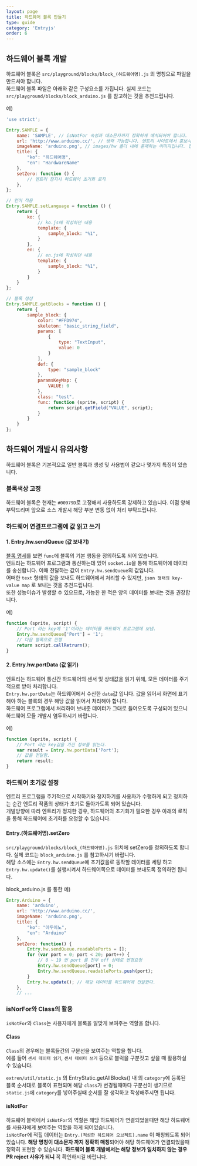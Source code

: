 ```yaml
---
layout: page
title: 하드웨어 블록 만들기
type: guide
category: 'Entryjs'
order: 6
---
```

## 하드웨어 블록 개발

하드웨어 블록은 `src/playground/blocks/block_(하드웨어명).js` 의 명칭으로 파일을 만드셔야 합니다.  
하드웨어 블록 파일은 아래와 같은 구성요소를 가집니다. 실제 코드는 `src/playground/blocks/block_arduino.js` 를 참고하는 것을 추천드립니다.

예)
``` js
'use strict';

Entry.SAMPLE = {
    name: 'SAMPLE', // isNotFor 속성과 대소문자까지 정확하게 매치되어야 합니다.
    url: 'http://www.arduino.cc/', // 생략 가능합니다. 엔트리 사이트에서 홍보시 사용됩니다.
    imageName: 'arduino.png', // images/hw 폴더 내에 존재하는 이미지입니다. 엔트리 사이트에서 홍보시 사용됩니다.
    title: {
        "ko": "하드웨어명",
        "en": "HardwareName"
    },
    setZero: function () {
        // 엔트리 정지시 하드웨어 초기화 로직
    },
};

// 언어 적용
Entry.SAMPLE.setLanguage = function () {
    return {
        ko: {
            // ko.js에 작성하던 내용
            template: {
                sample_block: "%1",
            }
        },
        en: {
            // en.js에 작성하던 내용
            template: {
                sample_block: "%1",
            }
        }
    }
};

// 블록 생성
Entry.SAMPLE.getBlocks = function () {
    return {
        sample_block: {
            color: "#FFD974",
            skeleton: "basic_string_field",
            params: [
                {
                    type: "TextInput",
                    value: 0
                }
            ],
            def: {
                type: "sample_block"
            },
            paramsKeyMap: {
                VALUE: 0
            },
            class: "test",
            func: function (sprite, script) {
                return script.getField("VALUE", script);
            }
        }
    }
};
```

## 하드웨어 개발시 유의사항

하드웨어 블록은 기본적으로 일반 블록과 생성 및 사용법이 같으나 몇가지 특징이 있습니다.

### 블록색상 고정

하드웨어 블록은 현재는 `#00979D`로 고정해서 사용하도록 강제하고 있습니다. 이점 양해부탁드리며 앞으로 소스 개발시 해당 부분 변동 없이 처리 부탁드립니다.

### 하드웨어 연결프로그램에 값 읽고 쓰기

#### 1. Entry.hw.sendQueue (값 보내기)

[블록 명세](./2016-05-22-add_new_blocks.html)를 보면 `func`에 블록의 기본 행동을 정의하도록 되어 있습니다.  
엔트리는 하드웨어 프로그램과 통신하는데 있어 `socket.io`을 통해 하드웨어에 데이터를 송신합니다. 이때 전달하는 값이 `Entry.hw.sendQueue`의 값입니다.   
어떠한 `text` 형태의 값을 보내도 하드웨어에서 처리할 수 있지만, `json 형태의 key-value map` 로 보내는 것을 추천드립니다.  
또한 성능이슈가 발생할 수 있으므로, 가능한 한 적은 양의 데이터를 보내는 것을 권장합니다.

예)
``` js
function (sprite, script) {
    // Port 라는 key에 '1'이라는 데이터를 하드웨어 프로그램에 보냄.
    Entry.hw.sendQueue['Port'] = '1';
    // 다음 블록으로 진행
    return script.callRetrurn();
}
```

#### 2. Entry.hw.portData (값 읽기)

엔트리는 하드웨어 통신간 하드웨어의 센서 및 상태값을 읽기 위해, 모든 데이터를 주기적으로 받아 처리합니다.  
`Entry.hw.portData`는 하드웨어에서 수신한 `data`값 입니다. 값을 읽어서 화면에 표기해야 하는 블록의 경우 해당 값을 읽어서 처리해야 합니다.  
하드웨어 프로그램에서 처리하여 보내준 데이터가 그대로 들어오도록 구성되어 있으니 하드웨어 모듈 개발시 염두하시기 바랍니다.

예)
``` js
function (sprite, script) {
    // Port 라는 key값을 가진 정보를 읽는다.
    var result = Entry.hw.portData['Port'];
    // 값을 전달함.
    return result;
}
```

### 하드웨어 초기값 설정

엔트리 프로그램을 주기적으로 시작하기와 정지하기를 사용자가 수행하게 되고 정지하는 순간 엔트리 작품의 상태가 초기로 돌아가도록 되어 있습니다.  
개발방향에 따라 엔트리가 정지한 경우, 하드웨어의 초기화가 필요한 경우 아래의 로직을 통해 하드웨어에 초기화를 요청할 수 있습니다.

#### Entry.(하드웨어명).setZero

`src/playground/blocks/block_(하드웨어명).js` 위치에 setZero를 정의하도록 합니다. 실제 코드는 `block_arduino.js` 를 참고하시기 바랍니다.  
해당 소스에는 `Entry.hw.sendQueue`에 초기값을로 동작할 데이터를 세팅 하고 `Entry.hw.update()`를 실행시켜서 하드웨어쪽으로 데이터를 보내도록 정의하면 됩니다.

block_arduino.js 를 통한 예)
``` js
Entry.Arduino = {
    name: 'arduino',
    url: 'http://www.arduino.cc/',
    imageName: 'arduino.png',
    title: {
        "ko": "아두이노",
        "en": "Arduino"
    },
    setZero: function() {
        Entry.hw.sendQueue.readablePorts = [];
        for (var port = 0; port < 20; port++) {
            // 0 ~ 19 번 port 를 전부 off 상태로 변경요청
            Entry.hw.sendQueue[port] = 0;
            Entry.hw.sendQueue.readablePorts.push(port);
        }
        Entry.hw.update(); // 해당 데이터를 하드웨어에 전달한다.
    },
    // ...
```

### isNorFor와 Class의 활용

`isNotFor`와 `Class`는 사용자에게 블록을 알맞게 보여주는 역할을 합니다.

#### Class  

`Class`의 경우에는 블록들간의 구분선을 보여주는 역할을 합니다.  
예를 들어 `센서 데이터 읽기`, `센서 데이터 쓰기` 등으로 블럭을 구분짓고 싶을 때 활용하실 수 있습니다.

`extren/util/static.js` 의 EntryStatic.getAllBlocks() 내 의 `category`에 등록된 블록 순서대로 블록이 표현되며 
해당 `class`가 변경될때마다 구분선이 생기므로 `static.js`에 `category`를 넣어주실때 순서를 잘 생각하고 작성해주시면 됩니다.

#### isNotFor

하드웨어 블럭에서 `isNotFor`의 역할은 해당 하드웨어가 연결되었을때만 해당 하드웨어를 사용자에게 보여주는 역할을 하게 되어있습니다.  
`isNotFor`에 적힐 데이터는 `Entry.(적성한 하드웨어 오브젝트).name` 이 매칭되도록 되어 있습니다. **해당 명칭이 대소문자 까지 정확히 매칭**되어야 해당 하드웨어가 연결되었을때 정확히 표현할 수 있습니다. 
**하드웨어 블록 개발에서는 해당 정보가 일치하지 않는 경우 PR reject 사유가 되니** 꼭 확인하시길 바랍니다.

